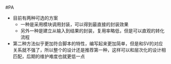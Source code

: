 #PA
* 目前有两种可选的方案
	* 一种是采用模块调用封装，可以得到最直接的封装效果
	* 另外一种是建立从输入到结果的封装，复用率略低，但是可以直观的转化流程
* 第二种方法似乎更加符合脚本的特性，编写起来更加简单，但是和SV的对应关系就不强了，所以整个的设计还是推荐第一种，这样可以和层次化的设计相匹配，后期的维护难度也就更低一点